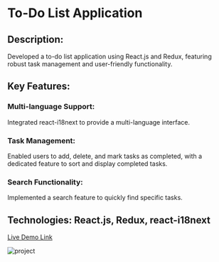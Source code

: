 # To-Do List Application
## Description: 
Developed a to-do list application using React.js and Redux, featuring robust task management and user-friendly functionality.
## Key Features:
### Multi-language Support: 
Integrated react-i18next to provide a multi-language interface.
### Task Management: 
Enabled users to add, delete, and mark tasks as completed, with a dedicated feature to sort and display completed tasks.
### Search Functionality: 
Implemented a search feature to quickly find specific tasks.
## Technologies: React.js, Redux, react-i18next

<a href="https://todo-app-redux-5xjb.vercel.app//">Live Demo Link</a>

![project](./assets/project.png)
